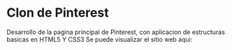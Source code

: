 # Clon de Pinterest
Desarrollo de la pagina principal de Pinterest, con aplicacion de estructuras basicas en HTML5 Y CSS3
Se puede visualizar el sitio web aqui: 


